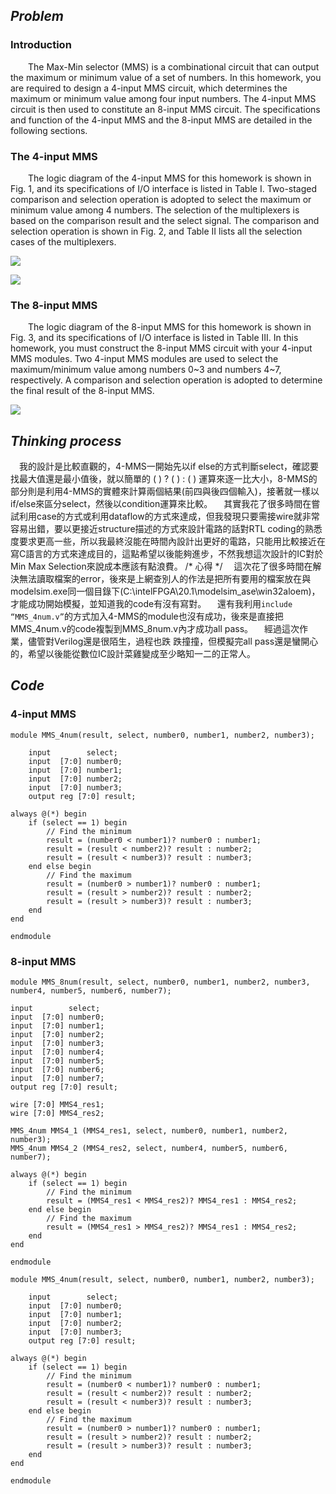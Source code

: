 ## ***Problem***
### **Introduction**
&emsp;&emsp;The Max-Min selector (MMS) is a combinational circuit that can output the maximum or minimum value of a set of numbers. In this homework, you are required to design a 4-input MMS circuit, which determines the maximum or minimum value among four input numbers. The 4-input MMS circuit is then used to constitute an 8-input MMS circuit. The specifications and function of the 4-input MMS and the 8-input MMS are detailed in the following sections. 

### **The 4-input MMS**
&emsp;&emsp;The logic diagram of the 4-input MMS for this homework is shown in Fig. 1, and its specifications of I/O interface is listed in Table I. Two-staged comparison and selection operation is adopted to select the maximum or minimum value among 4 numbers. The selection of the multiplexers is based on the comparison result and the select signal. The comparison and selection operation is shown in Fig. 2, and Table II lists all the selection cases of the multiplexers.

![](https://i.imgur.com/0oHliw5.png)

![](https://i.imgur.com/wD0TUYS.png)

### **The 8-input MMS**
&emsp;&emsp;The logic diagram of the 8-input MMS for this homework is shown in Fig. 3, 
and its specifications of I/O interface is listed in Table III. In this homework, you must construct the 8-input MMS circuit with your 4-input MMS modules. Two 4-input MMS modules are used to select the maximum/minimum value among numbers 0~3 and numbers 4~7, respectively. A comparison and selection operation is adopted to determine the final result of the 8-input MMS. 

![](https://i.imgur.com/yfq8Rys.png)

## ***Thinking process***
&emsp;我的設計是比較直觀的，4-MMS一開始先以if else的方式判斷select，確認要找最大值還是最小值後，就以簡單的 ( ) ? ( ) : ( ) 運算來逐一比大小，8-MMS的部分則是利用4-MMS的實體來計算兩個結果(前四與後四個輸入)，接著就一樣以if/else來區分select，然後以condition運算來比較。
&emsp;其實我花了很多時間在嘗試利用case的方式或利用dataflow的方式來達成，但我發現只要需接wire就非常容易出錯，要以更接近structure描述的方式來設計電路的話對RTL coding的熟悉度要求更高一些，所以我最終沒能在時間內設計出更好的電路，只能用比較接近在寫C語言的方式來達成目的，這點希望以後能夠進步，不然我想這次設計的IC對於Min Max Selection來說成本應該有點浪費。
/* 心得 */
&emsp;這次花了很多時間在解決無法讀取檔案的error，後來是上網查別人的作法是把所有要用的檔案放在與modelsim.exe同一個目錄下(C:\intelFPGA\20.1\modelsim_ase\win32aloem)，才能成功開始模擬，並知道我的code有沒有寫對。
&emsp;還有我利用`include “MMS_4num.v”`的方式加入4-MMS的module也沒有成功，後來是直接把MMS_4num.v的code複製到MMS_8num.v內才成功all pass。
&emsp;經過這次作業，儘管對Verilog還是很陌生，過程也跌 跌撞撞，但模擬完all pass還是蠻開心的，希望以後能從數位IC設計菜雞變成至少略知一二的正常人。

## ***Code***

### **4-input MMS**

```verilog=
module MMS_4num(result, select, number0, number1, number2, number3);

	input        select;
	input  [7:0] number0;
	input  [7:0] number1;
	input  [7:0] number2;
	input  [7:0] number3;
	output reg [7:0] result; 

always @(*) begin
    if (select == 1) begin
        // Find the minimum
		result = (number0 < number1)? number0 : number1;
		result = (result < number2)? result : number2;
		result = (result < number3)? result : number3;
    end else begin
        // Find the maximum
		result = (number0 > number1)? number0 : number1;
		result = (result > number2)? result : number2;
		result = (result > number3)? result : number3;
    end
end

endmodule
```
### 8-input MMS

```verilog=
module MMS_8num(result, select, number0, number1, number2, number3, number4, number5, number6, number7);

input        select;
input  [7:0] number0;
input  [7:0] number1;
input  [7:0] number2;
input  [7:0] number3;
input  [7:0] number4;
input  [7:0] number5;
input  [7:0] number6;
input  [7:0] number7;
output reg [7:0] result;

wire [7:0] MMS4_res1;
wire [7:0] MMS4_res2;

MMS_4num MMS4_1 (MMS4_res1, select, number0, number1, number2, number3); 
MMS_4num MMS4_2 (MMS4_res2, select, number4, number5, number6, number7);  

always @(*) begin 
	if (select == 1) begin
        // Find the minimum
		result = (MMS4_res1 < MMS4_res2)? MMS4_res1 : MMS4_res2;
    end else begin
        // Find the maximum
		result = (MMS4_res1 > MMS4_res2)? MMS4_res1 : MMS4_res2;
    end
end

endmodule

module MMS_4num(result, select, number0, number1, number2, number3);

	input        select;
	input  [7:0] number0;
	input  [7:0] number1;
	input  [7:0] number2;
	input  [7:0] number3;
	output reg [7:0] result; 

always @(*) begin
    if (select == 1) begin
        // Find the minimum
		result = (number0 < number1)? number0 : number1;
		result = (result < number2)? result : number2;
		result = (result < number3)? result : number3;
    end else begin
        // Find the maximum
		result = (number0 > number1)? number0 : number1;
		result = (result > number2)? result : number2;
		result = (result > number3)? result : number3;
    end
end

endmodule

```
